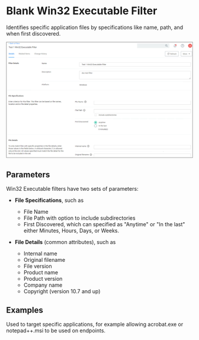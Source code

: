 [title]: # (Blank Win32 Executable)
[tags]: # (filter types)
[priority]: # (2)
# Blank Win32 Executable Filter

Identifies specific application files by specifications like name, path, and when first discovered.

![Filter specifications and settings](../../images/create-4.png "Filter specifications and settings")

## Parameters

Win32 Executable filters have two sets of parameters:

* __File Specifications__, such as

  * File Name
  * File Path with option to include subdirectories
  * First Discovered, which can specified as "Anytime" or "In the last" either Minutes, Hours, Days, or Weeks.

* __File Details__ (common attributes), such as

  * Internal name
  * Original filename
  * File version
  * Product name
  * Product version
  * Company name
  * Copyright (version 10.7 and up)

## Examples

Used to target specific applications, for example allowing acrobat.exe or notepad++.msi to be used on endpoints.
